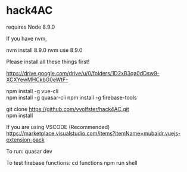 # hack4AC

requires Node 8.9.0  

If you have nvm,

nvm install 8.9.0
nvm use 8.9.0

Please install all these things first!

https://drive.google.com/drive/u/0/folders/1D2xB3qa0dDsw9-XCXYewMHCkbG0eWtF-  

npm install -g vue-cli  
npm install -g quasar-cli
npm install -g firebase-tools

git clone https://github.com/vvolfster/hack4AC.git  
npm install




If you are using VSCODE (Recommended)  
https://marketplace.visualstudio.com/items?itemName=mubaidr.vuejs-extension-pack  


To run:
quasar dev

To test firebase functions:
cd functions
npm run shell
